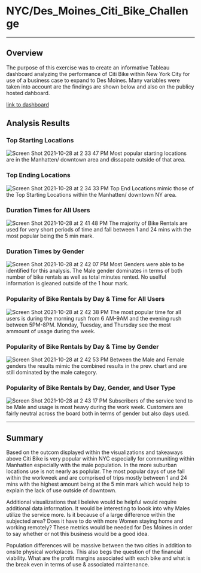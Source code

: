 # NYC/Des_Moines_Citi_Bike_Challenge
---
## Overview
The purpose of this exercise was to create an informative Tableau dashboard analyzing the performance of Citi Bike within New York City for use of a business case to expand to Des Moines.   Many variables were taken into account are the findings are shown below and also on the publicy hosted dahboard.

[link to dashboard](https://public.tableau.com/app/profile/ben.shelburn/viz/Challenge_16354378101270/Story1?publish=yes)

## Analysis Results

### Top Starting Locations
![Screen Shot 2021-10-28 at 2 33 47 PM](https://user-images.githubusercontent.com/84201082/139316520-ca6d3343-3116-451a-9f5f-8cec94bba7d9.png)
Most popular starting locations are in the Manhatten/ downtown area and dissapate outside of that area.

### Top Ending Locations
![Screen Shot 2021-10-28 at 2 34 33 PM](https://user-images.githubusercontent.com/84201082/139316585-adb8368a-736c-4000-924f-23c932b44943.png)
Top End Locations mimic those of the Top Starting Locations within the Manhatten/ downtown NY area.

### Duration Times for All Users
![Screen Shot 2021-10-28 at 2 41 48 PM](https://user-images.githubusercontent.com/84201082/139316620-0f1cbd70-9b9d-4523-b44f-c3e5e857a115.png)
The majority of Bike Rentals are used for very short periods of time and fall between 1 and 24 mins with the most popular being the 5 min mark.

### Duration Times by Gender
![Screen Shot 2021-10-28 at 2 42 07 PM](https://user-images.githubusercontent.com/84201082/139316648-f9566f86-82e2-4fa1-af8d-51f3c4dea3d2.png)
Most Genders were able to be identified for this analysis.   The Male gender dominates in terms of both number of bike rentals as well as total minutes rented. No uselful information is gleaned outside of the 1 hour mark.

### Popularity of Bike Rentals by Day & Time for All Users
![Screen Shot 2021-10-28 at 2 42 38 PM](https://user-images.githubusercontent.com/84201082/139316678-c05e8e76-c917-45b4-9413-4bb4d6e212fd.png)
The most popular time for all users is during the morning rush from 6 AM-9AM and the evening rush between 5PM-8PM.   Monday, Tuesday, and Thursday see the most ammount of usage during the week.

### Popularity of Bike Rentals by Day & Time by Gender
![Screen Shot 2021-10-28 at 2 42 53 PM](https://user-images.githubusercontent.com/84201082/139316707-a8312d36-6560-450f-bd11-0cbe16632e61.png)
Between the Male and Female genders the results mimic the combined results in the prev. chart and are still dominated by the male category.

### Popularity of Bike Rentals by Day, Gender, and User Type
![Screen Shot 2021-10-28 at 2 43 17 PM](https://user-images.githubusercontent.com/84201082/139316728-7ddcd3aa-8606-40c5-8aee-bfd1ce0a57b9.png)
Subscribers of the service tend to be Male and usage is most heavy during the work week. Customers are fairly neutral across the board both in terms of gender but also days used.
___

## Summary
Based on the outcom displayed within the visualizations and takeaways above Citi Bike is very popular within NYC especially for communiting within Manhatten especially with the male population.   In the more suburban locations use is not nearly as poplular.   The most popular days of use fall within the workweek and are comprised of trips mostly between 1 and 24 mins with the highest amount being at the 5 min mark which would help to explain the lack of use outside of downtown.

Additional visualizations that I beleive would be helpful would require additional data information.   It would be interesting to loook into why Males utilize the service more.   Is it because of a large difference within the subjected area?   Does it have to do with more Women staying home and working remotely?  These metrics would be needed for Des Moines in order to say whether or not this business would be a good idea.   

Population differences will be massive between the two cities in addition to onsite physical workplaces.   This also begs the question of the financial viability.   What are the profit margins associated with each bike and what is the break even in terms of use & associated maintenance.
